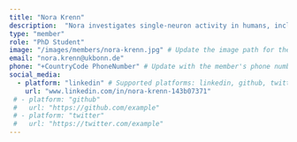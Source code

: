 ```yaml
---
title: "Nora Krenn"
description:  "Nora investigates single-neuron activity in humans, including the responses of concept neurons. Her work focuses on dynamics related to prediction. Additionally, her research explores single-neuron correlates of conscious perception during peripheral visual processing."
type: "member"
role: "PhD Student"
image: "/images/members/nora-krenn.jpg" # Update the image path for the member
email: "nora.krenn@ukbonn.de"
phone: "+CountryCode PhoneNumber" # Update with the member's phone number
social_media:
  - platform: "linkedin" # Supported platforms: linkedin, github, twitter, etc.
    url: "www.linkedin.com/in/nora-krenn-143b07371"
 # - platform: "github"
 #   url: "https://github.com/example"
 # - platform: "twitter"
 #   url: "https://twitter.com/example"
---
```


